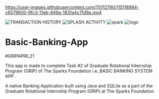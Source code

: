 

https://user-images.githubusercontent.com/70112790/115118984-c6579600-9fc3-11eb-949a-1831a4c7fd9a.mp4

![TRANSACTION HISTORY](https://user-images.githubusercontent.com/70112790/115119033-028af680-9fc4-11eb-97b2-978e7baca5fd.jpeg)
![SPLASH ACTIVITY](https://user-images.githubusercontent.com/70112790/115119034-03238d00-9fc4-11eb-948e-5209883dd6f5.jpeg)
![spark](https://user-images.githubusercontent.com/70112790/115119035-03bc2380-9fc4-11eb-9149-b77c90ffc598.png)
![logo](https://user-images.githubusercontent.com/70112790/115119036-03bc2380-9fc4-11eb-9bf0-e255b9e00ee3.png)
# Basic-Banking-App
#GRIPAPRIL21

This app is made to complete Task #2 of Graduate Rotational Internship Program (GRIP) of The Sparks Foundation i.e.,BASIC BANKING SYSTEM APP .

A native Banking Application built using Java and SQLite as a part of the Graduate Rotational Internship Program (GRIP) at The Sparks Foundation
